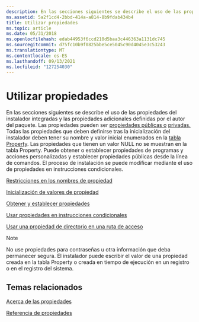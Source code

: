 ```yaml
---
description: En las secciones siguientes se describe el uso de las propiedades del instalador integradas y las propiedades adicionales definidas por el autor del paquete.
ms.assetid: 5a2f1cd4-2bbd-414a-a814-8b9fdab434b4
title: Utilizar propiedades
ms.topic: article
ms.date: 05/31/2018
ms.openlocfilehash: edab44953f6ccd210d5baa3c446363a1131dc745
ms.sourcegitcommit: d75fc10b9f0825bbe5ce5045c90d4045e3c53243
ms.translationtype: MT
ms.contentlocale: es-ES
ms.lasthandoff: 09/13/2021
ms.locfileid: "127254030"
---
```

# <a name="using-properties"></a>Utilizar propiedades

En las secciones siguientes se describe el uso de las propiedades del instalador integradas y las propiedades adicionales definidas por el autor del paquete. Las propiedades pueden ser [propiedades públicas o](public-properties.md) [privadas.](private-properties.md) Todas las propiedades que deben definirse tras la inicialización del instalador deben tener su nombre y valor inicial enumerados en la [tabla Property](property-table.md). Las propiedades que tienen un valor NULL no se muestran en la tabla Property. Puede obtener o establecer propiedades de programas y acciones personalizadas y establecer propiedades públicas desde la línea de comandos. El proceso de instalación se puede modificar mediante el uso de propiedades en instrucciones condicionales.

[Restricciones en los nombres de propiedad](restrictions-on-property-names.md)

[Inicialización de valores de propiedad](initialization-of-property-values.md)

[Obtener y establecer propiedades](getting-and-setting-properties.md)

[Usar propiedades en instrucciones condicionales](using-properties-in-conditional-statements.md)

[Usar una propiedad de directorio en una ruta de acceso](using-a-directory-property-in-a-path.md)

> [!Note]  
> No use propiedades para contraseñas u otra información que deba permanecer segura. El instalador puede escribir el valor de una propiedad creada en la tabla Property o creada en tiempo de ejecución en un registro o en el registro del sistema.

 

## <a name="related-topics"></a>Temas relacionados

<dl> <dt>

[Acerca de las propiedades](about-properties.md)
</dt> <dt>

[Referencia de propiedades](property-reference.md)
</dt> </dl>

 

 



